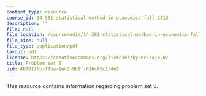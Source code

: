 ```yaml
---
content_type: resource
course_id: 14-381-statistical-method-in-economics-fall-2013
description: ''
file: null
file_location: /coursemedia/14-381-statistical-method-in-economics-fall-2013/46761ffb77ba1e439b9f626c85c134e5_MIT14_381F13_ps5_2007.pdf
file_size: null
file_type: application/pdf
layout: pdf
license: https://creativecommons.org/licenses/by-nc-sa/4.0/
title: Problem set 5
uid: 46761ffb-77ba-1e43-9b9f-626c85c134e5
---
```

This resource contains information regarding problem set 5.